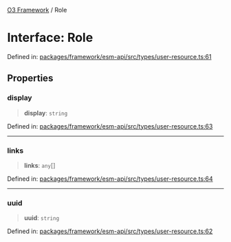 [O3 Framework](../API.md) / Role

# Interface: Role

Defined in: [packages/framework/esm-api/src/types/user-resource.ts:61](https://github.com/openmrs/openmrs-esm-core/blob/main/packages/framework/esm-api/src/types/user-resource.ts#L61)

## Properties

### display

> **display**: `string`

Defined in: [packages/framework/esm-api/src/types/user-resource.ts:63](https://github.com/openmrs/openmrs-esm-core/blob/main/packages/framework/esm-api/src/types/user-resource.ts#L63)

***

### links

> **links**: `any`[]

Defined in: [packages/framework/esm-api/src/types/user-resource.ts:64](https://github.com/openmrs/openmrs-esm-core/blob/main/packages/framework/esm-api/src/types/user-resource.ts#L64)

***

### uuid

> **uuid**: `string`

Defined in: [packages/framework/esm-api/src/types/user-resource.ts:62](https://github.com/openmrs/openmrs-esm-core/blob/main/packages/framework/esm-api/src/types/user-resource.ts#L62)
